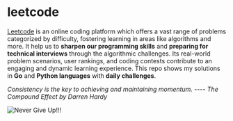 # leetcode

[Leetcode](https://leetcode.com/) is an online coding platform which offers a vast range of problems categorized by difficulty, fostering learning in areas like algorithms and more. It help us to **sharpen our programming skills** and **preparing for technical interviews** through the algorithmic challenges. Its real-world problem scenarios, user rankings, and coding contests contribute to an engaging and dynamic learning experience.
This repo shows my solutions in **Go** and **Python languages** with **daily challenges**.

_Consistency is the key to achieving and maintaining momentum._ ---- _The Compound Effect by Darren Hardy_

![Never Give Up!!!](https://hintergrundbild.org/wallpaper/full/d/1/4/10554-motivation-wallpapers-1920x1080-fuer-telefon.jpg)
